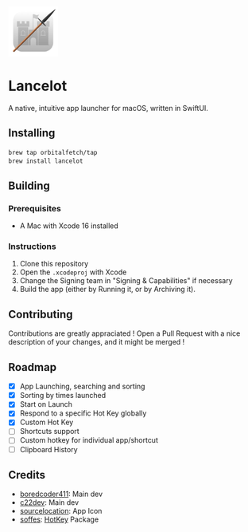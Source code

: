 <img src="https://github.com/Orbitalfetch/lancelot/blob/main/Resources/icon.png?raw=true" width=100>

# Lancelot
A native, intuitive app launcher for macOS, written in SwiftUI.

## Installing
```zsh
brew tap orbitalfetch/tap
brew install lancelot
```

## Building
### Prerequisites
- A Mac with Xcode 16 installed
### Instructions
1. Clone this repository
2. Open the `.xcodeproj` with Xcode
3. Change the Signing team in "Signing & Capabilities" if necessary
4. Build the app (either by Running it, or by Archiving it).

## Contributing
Contributions are greatly appraciated ! Open a Pull Request with a nice description of your changes, and it might be merged !

## Roadmap
- [x] App Launching, searching and sorting
- [x] Sorting by times launched
- [x] Start on Launch
- [x] Respond to a specific Hot Key globally
- [x] Custom Hot Key
- [ ] Shortcuts support
- [ ] Custom hotkey for individual app/shortcut
- [ ] Clipboard History

## Credits
- [boredcoder411](https://github.com/boredcoder411): Main dev
- [c22dev](https://github.com/c22dev): Main dev
- [sourcelocation](https://github.com/sourceloc): App Icon
- [soffes](https://github.com/soffes): [HotKey](https://github.com/soffes/HotKey) Package
  
